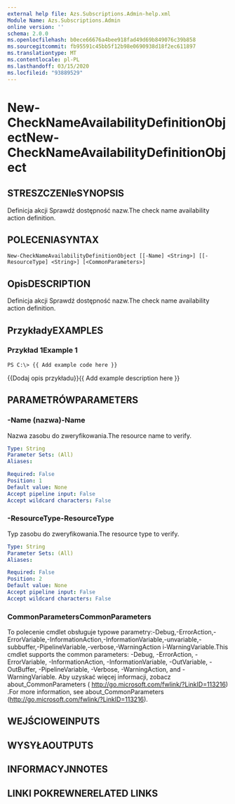```yaml
---
external help file: Azs.Subscriptions.Admin-help.xml
Module Name: Azs.Subscriptions.Admin
online version: ''
schema: 2.0.0
ms.openlocfilehash: b0ece66676a4bee918fad49d69b849076c39b858
ms.sourcegitcommit: fb95591c45bb5f12b98e0690938d18f2ec611897
ms.translationtype: MT
ms.contentlocale: pl-PL
ms.lasthandoff: 03/15/2020
ms.locfileid: "93889529"
---
```

# <span data-ttu-id="a2aeb-101">New-CheckNameAvailabilityDefinitionObject</span><span class="sxs-lookup"><span data-stu-id="a2aeb-101">New-CheckNameAvailabilityDefinitionObject</span></span>

## <span data-ttu-id="a2aeb-102">STRESZCZENIe</span><span class="sxs-lookup"><span data-stu-id="a2aeb-102">SYNOPSIS</span></span>
<span data-ttu-id="a2aeb-103">Definicja akcji Sprawdź dostępność nazw.</span><span class="sxs-lookup"><span data-stu-id="a2aeb-103">The check name availability action definition.</span></span>

## <span data-ttu-id="a2aeb-104">POLECENIA</span><span class="sxs-lookup"><span data-stu-id="a2aeb-104">SYNTAX</span></span>

```
New-CheckNameAvailabilityDefinitionObject [[-Name] <String>] [[-ResourceType] <String>] [<CommonParameters>]
```

## <span data-ttu-id="a2aeb-105">Opis</span><span class="sxs-lookup"><span data-stu-id="a2aeb-105">DESCRIPTION</span></span>
<span data-ttu-id="a2aeb-106">Definicja akcji Sprawdź dostępność nazw.</span><span class="sxs-lookup"><span data-stu-id="a2aeb-106">The check name availability action definition.</span></span>

## <span data-ttu-id="a2aeb-107">Przykłady</span><span class="sxs-lookup"><span data-stu-id="a2aeb-107">EXAMPLES</span></span>

### <span data-ttu-id="a2aeb-108">Przykład 1</span><span class="sxs-lookup"><span data-stu-id="a2aeb-108">Example 1</span></span>
```
PS C:\> {{ Add example code here }}
```

<span data-ttu-id="a2aeb-109">{{Dodaj opis przykładu}}</span><span class="sxs-lookup"><span data-stu-id="a2aeb-109">{{ Add example description here }}</span></span>

## <span data-ttu-id="a2aeb-110">PARAMETRÓW</span><span class="sxs-lookup"><span data-stu-id="a2aeb-110">PARAMETERS</span></span>

### <span data-ttu-id="a2aeb-111">-Name (nazwa)</span><span class="sxs-lookup"><span data-stu-id="a2aeb-111">-Name</span></span>
<span data-ttu-id="a2aeb-112">Nazwa zasobu do zweryfikowania.</span><span class="sxs-lookup"><span data-stu-id="a2aeb-112">The resource name to verify.</span></span>

```yaml
Type: String
Parameter Sets: (All)
Aliases: 

Required: False
Position: 1
Default value: None
Accept pipeline input: False
Accept wildcard characters: False
```

### <span data-ttu-id="a2aeb-113">-ResourceType</span><span class="sxs-lookup"><span data-stu-id="a2aeb-113">-ResourceType</span></span>
<span data-ttu-id="a2aeb-114">Typ zasobu do zweryfikowania.</span><span class="sxs-lookup"><span data-stu-id="a2aeb-114">The resource type to verify.</span></span>

```yaml
Type: String
Parameter Sets: (All)
Aliases: 

Required: False
Position: 2
Default value: None
Accept pipeline input: False
Accept wildcard characters: False
```

### <span data-ttu-id="a2aeb-115">CommonParameters</span><span class="sxs-lookup"><span data-stu-id="a2aeb-115">CommonParameters</span></span>
<span data-ttu-id="a2aeb-116">To polecenie cmdlet obsługuje typowe parametry:-Debug,-ErrorAction,-ErrorVariable,-InformationAction,-InformationVariable,-unvariable,-subbuffer,-PipelineVariable,-verbose,-WarningAction i-WarningVariable.</span><span class="sxs-lookup"><span data-stu-id="a2aeb-116">This cmdlet supports the common parameters: -Debug, -ErrorAction, -ErrorVariable, -InformationAction, -InformationVariable, -OutVariable, -OutBuffer, -PipelineVariable, -Verbose, -WarningAction, and -WarningVariable.</span></span> <span data-ttu-id="a2aeb-117">Aby uzyskać więcej informacji, zobacz about_CommonParameters ( http://go.microsoft.com/fwlink/?LinkID=113216) .</span><span class="sxs-lookup"><span data-stu-id="a2aeb-117">For more information, see about_CommonParameters (http://go.microsoft.com/fwlink/?LinkID=113216).</span></span>

## <span data-ttu-id="a2aeb-118">WEJŚCIOWE</span><span class="sxs-lookup"><span data-stu-id="a2aeb-118">INPUTS</span></span>

## <span data-ttu-id="a2aeb-119">WYSYŁA</span><span class="sxs-lookup"><span data-stu-id="a2aeb-119">OUTPUTS</span></span>

## <span data-ttu-id="a2aeb-120">INFORMACYJN</span><span class="sxs-lookup"><span data-stu-id="a2aeb-120">NOTES</span></span>

## <span data-ttu-id="a2aeb-121">LINKI POKREWNE</span><span class="sxs-lookup"><span data-stu-id="a2aeb-121">RELATED LINKS</span></span>

